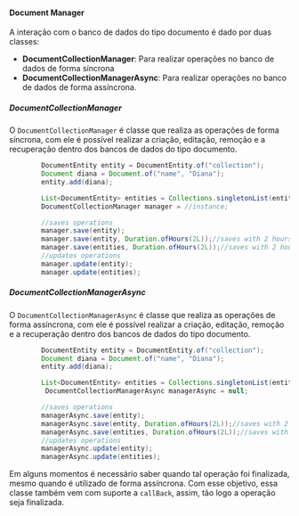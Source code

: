 #### Document Manager

A interação com o banco de dados do tipo documento é dado por duas classes:

* **DocumentCollectionManager**: Para realizar operações no banco de dados de forma síncrona
* **DocumentCollectionManagerAsync**: Para realizar operações no banco de dados de forma assíncrona.

##### **DocumentCollectionManager**

O `DocumentCollectionManager` é classe que realiza as operações de forma síncrona, com ele é possível realizar a criação, editação, remoção e a recuperação dentro dos bancos de dados do tipo documento.

```java
        DocumentEntity entity = DocumentEntity.of("collection");
        Document diana = Document.of("name", "Diana");
        entity.add(diana);

        List<DocumentEntity> entities = Collections.singletonList(entity);
        DocumentCollectionManager manager = //instance;

        //saves operations
        manager.save(entity);
        manager.save(entity, Duration.ofHours(2L));//saves with 2 hours of TTL
        manager.save(entities, Duration.ofHours(2L));//saves with 2 hours of TTL
        //updates operations
        manager.update(entity);
        manager.update(entities);
```

##### **DocumentCollectionManagerAsync**

O `DocumentCollectionManagerAsync` é classe que realiza as operações de forma assíncrona, com ele é possível realizar a criação, editação, remoção e a recuperação dentro dos bancos de dados do tipo documento.

```java
        DocumentEntity entity = DocumentEntity.of("collection");
        Document diana = Document.of("name", "Diana");
        entity.add(diana);

        List<DocumentEntity> entities = Collections.singletonList(entity);
         DocumentCollectionManagerAsync managerAsync = null;

        //saves operations
        managerAsync.save(entity);
        managerAsync.save(entity, Duration.ofHours(2L));//saves with 2 hours of TTL
        managerAsync.save(entities, Duration.ofHours(2L));//saves with 2 hours of TTL
        //updates operations
        managerAsync.update(entity);
        managerAsync.update(entities);
```



  
 Em alguns momentos é necessário saber quando tal operação foi finalizada, mesmo quando é utilizado de forma assíncrona. Com esse objetivo, essa classe também vem com suporte a `callBack`, assim, tão logo a operação seja finalizada.





